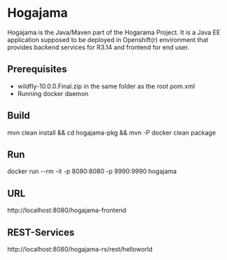 # Hogajama

Hogajama is the Java/Maven part of the Hogarama Project. It is a Java EE application supposed to be deployed in Openshift(r) environment that provides backend services for R3.14 and frontend for end user.

## Prerequisites

 * wildfly-10.0.0.Final.zip in the same folder as the root pom.xml
 * Running docker daemon

## Build
mvn clean install && cd hogajama-pkg && mvn -P docker clean package

## Run
docker run --rm -it -p 8080:8080 -p 9990:9990 hogajama

## URL
http://localhost:8080/hogajama-frontend

## REST-Services
http://localhost:8080/hogajama-rs/rest/helloworld
